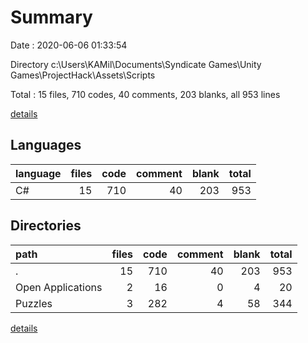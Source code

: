 # Summary

Date : 2020-06-06 01:33:54

Directory c:\Users\KAMil\Documents\Syndicate Games\Unity Games\ProjectHack\Assets\Scripts

Total : 15 files,  710 codes, 40 comments, 203 blanks, all 953 lines

[details](details.md)

## Languages
| language | files | code | comment | blank | total |
| :--- | ---: | ---: | ---: | ---: | ---: |
| C# | 15 | 710 | 40 | 203 | 953 |

## Directories
| path | files | code | comment | blank | total |
| :--- | ---: | ---: | ---: | ---: | ---: |
| . | 15 | 710 | 40 | 203 | 953 |
| Open Applications | 2 | 16 | 0 | 4 | 20 |
| Puzzles | 3 | 282 | 4 | 58 | 344 |

[details](details.md)